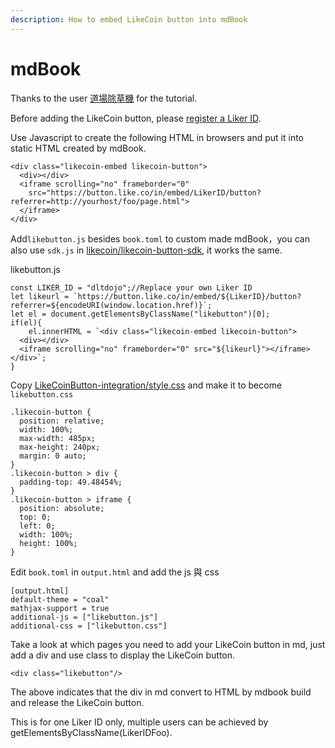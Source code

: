 ```yaml
---
description: How to embed LikeCoin button into mdBook
---
```


# mdBook

Thanks to the user [道場除草機](https://dltdojo.github.io/taichu-crypto/dao/likecoin.html#likecoin) for the tutorial.

Before adding the LikeCoin button, please [register a Liker ID](https://docs.like.co/user-guide/liker-id/how-to-register-a-liker-id).

Use Javascript to create the following HTML in browsers and put it into static HTML created by mdBook.

```text
<div class="likecoin-embed likecoin-button">
  <div></div>
  <iframe scrolling="no" frameborder="0" 
    src="https://button.like.co/in/embed/LikerID/button?referrer=http://yourhost/foo/page.html">
  </iframe>
</div>
```

Add`likebutton.js` besides `book.toml` to custom made mdBook，you can also use `sdk.js` in [likecoin/likecoin-button-sdk](https://github.com/likecoin/likecoin-button-sdk), it works the same.

likebutton.js

```text
const LIKER_ID = "dltdojo";//Replace your own Liker ID
let likeurl = `https://button.like.co/in/embed/${LikerID}/button?referrer=${encodeURI(window.location.href)}`;
let el = document.getElementsByClassName("likebutton")[0];
if(el){
    el.innerHTML = `<div class="likecoin-embed likecoin-button">
  <div></div>
  <iframe scrolling="no" frameborder="0" src="${likeurl}"></iframe>
</div>`;
}
```

 Copy [LikeCoinButton-integration/style.css](https://github.com/likecoin/LikeCoinButton-integration/blob/master/web/style.css) and make it to become `likebutton.css`

```text
.likecoin-button {
  position: relative;
  width: 100%;
  max-width: 485px;
  max-height: 240px;
  margin: 0 auto;
}
.likecoin-button > div {
  padding-top: 49.48454%;
}
.likecoin-button > iframe {
  position: absolute;
  top: 0;
  left: 0;
  width: 100%;
  height: 100%;
}
```

Edit `book.toml` in `output.html` and add the js 與 css

```text
[output.html]
default-theme = "coal"
mathjax-support = true
additional-js = ["likebutton.js"]
additional-css = ["likebutton.css"]
```

Take a look at which pages you need to add your LikeCoin button in md, just add a div and use class to display the LikeCoin button.

```text
<div class="likebutton"/>
```

The above indicates that the div in md convert to HTML by mdbook build and release the LikeCoin button.

This is for one Liker ID only, multiple users can be achieved by getElementsByClassName\(LikerIDFoo\).

